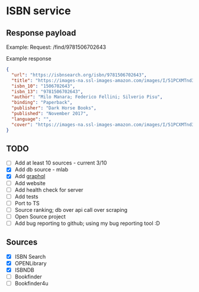 # ISBN service

## Response payload

Example:
Request: /find/9781506702643

Example response

```json
{
  "url": "https://isbnsearch.org/isbn/9781506702643",
  "title": "https://images-na.ssl-images-amazon.com/images/I/51PCXMTnd3L._SL200_.jpg",
  "isbn_10": "1506702643",
  "isbn_13": "9781506702643",
  "author": "Milo Manara; Federico Fellini; Silverio Pisu",
  "binding": "Paperback",
  "publisher": "Dark Horse Books",
  "published": "November 2017",
  "language": "",
  "cover": "https://images-na.ssl-images-amazon.com/images/I/51PCXMTnd3L._SL200_.jpg"
}
```

## TODO

- [ ] Add at least 10 sources - current 3/10
- [x] Add db source - mlab
- [x] Add [graphql](https://github.com/apollographql/apollo-server/tree/master/packages/apollo-server-micro)
- [ ] Add website
- [ ] Add health check for server
- [ ] Add tests
- [ ] Port to TS
- [ ] Source ranking; db over api call over scraping
- [ ] Open Source project
- [ ] Add bug reporting to github; using my bug reporting tool :D

## Sources

- [x] ISBN Search
- [x] OPENLibrary
- [x] ISBNDB
- [ ] Bookfinder
- [ ] Bookfinder4u
